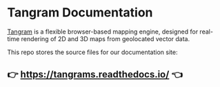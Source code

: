# Tangram Documentation

[Tangram](http://mapzen.com/tangram) is a flexible browser-based mapping engine, designed for real-time rendering of 2D and 3D maps from geolocated vector data.

This repo stores the source files for our documentation site:

## 👉 https://tangrams.readthedocs.io/ 👈
